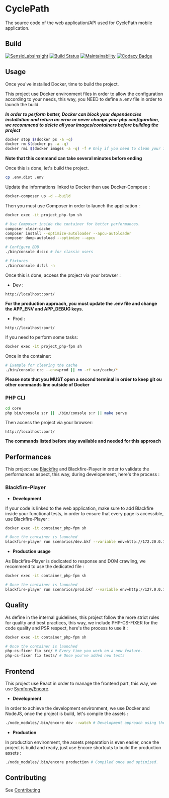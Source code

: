 # CyclePath

The source code of the web application/API used for CyclePath mobile application.

## Build

[![SensioLabsInsight](https://insight.sensiolabs.com/projects/0faa11b9-4b07-4797-824a-731be7f735a3/mini.png)](https://insight.sensiolabs.com/projects/0faa11b9-4b07-4797-824a-731be7f735a3)
[![Build Status](https://travis-ci.org/Guikingone/CyclePath-Symfony.svg?branch=master)](https://travis-ci.org/Guikingone/CyclePath-Symfony)
[![Maintainability](https://api.codeclimate.com/v1/badges/e160414b1e334efc1def/maintainability)](https://codeclimate.com/github/Guikingone/CyclePath-Symfony/maintainability)
[![Codacy Badge](https://api.codacy.com/project/badge/Grade/86e06c6d166f40dd88fef98b6642c7d5)](https://www.codacy.com/app/Guikingone/CyclePath-Symfony?utm_source=github.com&amp;utm_medium=referral&amp;utm_content=Guikingone/CyclePath-Symfony&amp;utm_campaign=Badge_Grade)

## Usage

Once you've installed Docker, time to build the project.

This project use Docker environment files in order to allow the configuration according to your needs,
this way, you NEED to define a .env file in order to launch the build.

**_In order to perform better, Docker can block your dependencies installation and return an error
or never change your php configuration, we recommend to delete all your images/containers
before building the project_**

```bash
docker stop $(docker ps -a -q)
docker rm $(docker ps -a -q)
docker rmi $(docker images -a -q) -f # Only if you need to clean your images and containers stored locally.
```

**Note that this command can take several minutes before ending**

Once this is done, let's build the project.

```bash
cp .env.dist .env
```

Update the informations linked to Docker then use Docker-Compose :

```bash
docker-composer up -d --build
```

Then you must use Composer in order to launch the application :

```bash
docker exec -it project_php-fpm sh

# Use Composer inside the container for better performances.
composer clear-cache
composer install --optimize-autoloader --apcu-autoloader
composer dump-autoload --optimize --apcu

# Configure BDD
./bin/console d:s:c # for classic users

# Fixtures
./bin/console d:f:l -n
```

Once this is done, access the project via your browser :

- Dev :

```
http://localhost:port/
```

**For the production approach, you must update the .env file and change the APP_ENV and APP_DEBUG keys.**

- Prod :

```
http://localhost:port/
```

If you need to perform some tasks:

```bash
docker exec -it project_php-fpm sh
```

Once in the container:

```bash
# Example for clearing the cache
./bin/console c:c --env=prod || rm -rf var/cache/*
```

**Please note that you MUST open a second terminal in order to keep git ou other commands line outside of Docker**

### PHP CLI

```bash
cd core
php bin/console s:r || ./bin/console s:r || make serve
```

Then access the project via your browser:

```
http://localhost:port/
```

**The commands listed before stay available and needed for this approach**

## Performances

This project use [Blackfire]('https://blackfire.io/') and Blackfire-Player in order to validate the performances aspect, 
this way, during developement, here's the process : 

### Blackfire-Player

- **Development**

If your code is linked to the web application, make sure to add Blackfire inside your functional tests,
in order to ensure that every page is accessible, use Blackfire-Player : 

```bash
docker exec -it container_php-fpm sh

# Once the container is launched
blackfire-player run scenarios/dev.bkf --variable env=http://172.20.0.1:8080/ --full-report -v
```

- **Production usage**

As Blackfire-Player is dedicated to response and DOM crawling, we recommend to use the dedicated file : 

```bash
docker exec -it container_php-fpm sh

# Once the container is launched
blackfire-player run scenarios/prod.bkf --variable env=http://127.0.0.1:8000/ --full-report -v 
```

## Quality

As define in the internal guidelines, this project follow the more strict rules for
quality and best practices, this way, we include PHP-CS-FIXER for the code quality and PSR 
respect, here's the process to use it : 

```bash
docker exec -it container_php-fpm sh

# Once the container is launched
php-cs-fixer fix src/ # Every time you work on a new feature.
php-cs-fixer fix tests/ # Once you've added new tests
```

## Frontend

This project use React in order to manage the frontend part, this way, 
we use [Symfony/Encore]('https://symfony.com/doc/current/frontend.html').

- **Development** 

In order to achieve the development environment, we use Docker and NodeJS, once the project is build, let's compile the assets : 

```bash
./node_modules/.bin/encore dev --watch # Development approach using the watcher.
```

- **Production**

In production environment, the assets preparation is even easier, once the project is build and ready, just use
Encore shortcuts to build the production assets : 

```bash
./node_modules/.bin/encore production # Compiled once and optimized.
```

## Contributing

See [Contributing](contributing/contribution.md)
